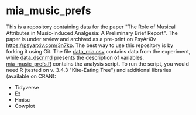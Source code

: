 # mia_music_prefs
This is a repository containing data for the paper "The Role of Musical Attributes in Music-induced Analgesia: A Preliminary Brief Report". The paper is under review and archived as a pre-print on PsyArXiv <https://psyarxiv.com/3n7kp>. The best way to use this repository is by forking it using Git. The file [data_mia.csv](data_mia.csv) contains data from the experiment, while [data_dscr.md](data_dscr.md) presents the description of variables. [mia_music_prefs.R](mia_music_prefs.R) contains the analysis script. To run the script, you would need R (tested on v. 3.4.3 "Kite-Eating Tree") and additional libraries (available on CRAN):
  - Tidyverse
  - Ez
  - Hmisc
  - Cowplot
